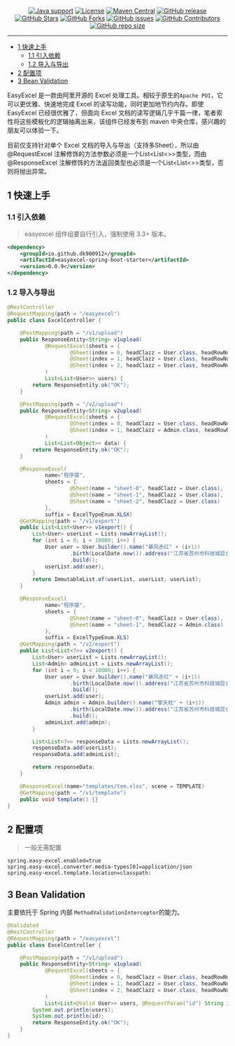 <p align="center">
<a href="https://openjdk.java.net/"><img src="https://img.shields.io/badge/Java-17+-green?logo=java&logoColor=white" alt="Java support"></a>
<a href="https://www.apache.org/licenses/LICENSE-2.0.html"><img src="https://img.shields.io/github/license/dk900912/easyexcel-spring-boot?color=4D7A97&logo=apache" alt="License"></a>
<a href="https://search.maven.org/search?q=a:easyexcel-spring-boot-starter"><img src="https://img.shields.io/maven-central/v/io.github.dk900912/easyexcel-spring-boot-starter?logo=apache-maven" alt="Maven Central"></a>
<a href="https://github.com/dk900912/easyexcel-spring-boot/releases"><img src="https://img.shields.io/github/release/dk900912/easyexcel-spring-boot.svg" alt="GitHub release"></a>
<a href="https://github.com/dk900912/easyexcel-spring-boot/stargazers"><img src="https://img.shields.io/github/stars/dk900912/easyexcel-spring-boot" alt="GitHub Stars"></a>
<a href="https://github.com/dk900912/easyexcel-spring-boot/fork"><img src="https://img.shields.io/github/forks/dk900912/easyexcel-spring-boot" alt="GitHub Forks"></a>
<a href="https://github.com/dk900912/easyexcel-spring-boot/issues"><img src="https://img.shields.io/github/issues/dk900912/easyexcel-spring-boot" alt="GitHub issues"></a>
<a href="https://github.com/dk900912/easyexcel-spring-boot/graphs/contributors"><img src="https://img.shields.io/github/contributors/dk900912/easyexcel-spring-boot" alt="GitHub Contributors"></a>
<a href="https://github.com/dk900912/easyexcel-spring-boot"><img src="https://img.shields.io/github/repo-size/dk900912/easyexcel-spring-boot" alt="GitHub repo size"></a>
</p>

---

<!-- TOC -->
  * [1 快速上手](#1-快速上手)
    * [1.1 引入依赖](#11-引入依赖)
    * [1.2 导入与导出](#12-导入与导出)
  * [2 配置项](#2-配置项)
  * [3 Bean Validation](#3-bean-validation)
<!-- TOC -->

EasyExcel 是一款由阿里开源的 Excel 处理工具。相较于原生的`Apache POI`，它可以更优雅、快速地完成 Excel 的读写功能，同时更加地节约内存。即使 EasyExcel 已经很优雅了，但面向 Excel 文档的读写逻辑几乎千篇一律，笔者索性将这些模板化的逻辑抽离出来，该组件已经发布到 maven 中央仓库，感兴趣的朋友可以体验一下。

目前仅支持针对单个 Excel 文档的导入与导出（支持多Sheet），所以由 @RequestExcel 注解修饰的方法参数必须是一个List<List<>>类型，而由 @ResponseExcel 注解修饰的方法返回类型也必须是一个List<List<>>类型，否则将抛出异常。

## 1 快速上手
### 1.1 引入依赖
> easyexcel 组件组要自行引入，强制使用 3.3+ 版本。
```xml
<dependency>
	<groupId>io.github.dk900912</groupId>
	<artifactId>easyexcel-spring-boot-starter</artifactId>
	<version>0.0.9</version>
</dependency>
```
### 1.2 导入与导出
```java
@RestController
@RequestMapping(path = "/easyexcel")
public class ExcelController {

    @PostMapping(path = "/v1/upload")
    public ResponseEntity<String> v1upload(
            @RequestExcel(sheets = {
                    @Sheet(index = 0, headClazz = User.class, headRowNumber = 1),
                    @Sheet(index = 1, headClazz = User.class, headRowNumber = 1),
                    @Sheet(index = 2, headClazz = User.class, headRowNumber = 1)}
            )
            List<List<User>> users) {
        return ResponseEntity.ok("OK");
    }

    @PostMapping(path = "/v2/upload")
    public ResponseEntity<String> v2upload(
            @RequestExcel(sheets = {
                    @Sheet(index = 0, headClazz = User.class, headRowNumber = 1),
                    @Sheet(index = 1, headClazz = Admin.class, headRowNumber = 1)}
            )
            List<List<Object>> data) {
        return ResponseEntity.ok("OK");
    }

    @ResponseExcel(
            name="程序猿",
            sheets = {
                    @Sheet(name = "sheet-0", headClazz = User.class),
                    @Sheet(name = "sheet-1", headClazz = User.class),
                    @Sheet(name = "sheet-2", headClazz = User.class)
            },
            suffix = ExcelTypeEnum.XLSX)
    @GetMapping(path = "/v1/export")
    public List<List<User>> v1export() {
        List<User> userList = Lists.newArrayList();
        for (int i = 0; i < 10000; i++) {
            User user = User.builder().name("暴风赤红" + (i+1))
                    .birth(LocalDate.now()).address("江苏省苏州市科技城昆仑山路58号").sex(Sex.MALE)
                    .build();
            userList.add(user);
        }
        return ImmutableList.of(userList, userList, userList);
    }

    @ResponseExcel(
            name="程序猿",
            sheets = {
                    @Sheet(name = "sheet-0", headClazz = User.class),
                    @Sheet(name = "sheet-1", headClazz = Admin.class)
            },
            suffix = ExcelTypeEnum.XLS)
    @GetMapping(path = "/v2/export")
    public List<List<?>> v2export() {
        List<User> userList = Lists.newArrayList();
        List<Admin> adminList = Lists.newArrayList();
        for (int i = 0; i < 10000; i++) {
            User user = User.builder().name("暴风赤红" + (i+1))
                    .birth(LocalDate.now()).address("江苏省苏州市科技城昆仑山路58号").sex(Sex.MALE)
                    .build();
            userList.add(user);
            Admin admin = Admin.builder().name("擎天柱" + (i+1))
                    .birth(LocalDate.now()).address("江苏省苏州市科技城昆仑山路68号").sex(Sex.MALE)
                    .build();
            adminList.add(admin);
        }

        List<List<?>> responseData = Lists.newArrayList();
        responseData.add(userList);
        responseData.add(adminList);

        return responseData;
    }

    @ResponseExcel(name="templates/tem.xlsx", scene = TEMPLATE)
    @GetMapping(path = "/v1/template")
    public void template() {}
}
```
## 2 配置项
> 一般无需配置
```
spring.easy-excel.enabled=true
spring.easy-excel.converter.media-types[0]=application/json
spring.easy-excel.template.location=classpath:
```
## 3 Bean Validation

主要依托于 Spring 内部 `MethodValidationInterceptor`的能力。

```java
@Validated
@RestController
@RequestMapping(path = "/easyexcel")
public class ExcelController {

    @PostMapping(path = "/v1/upload")
    public ResponseEntity<String> v1upload(
            @RequestExcel(sheets = {
                    @Sheet(index = 0, headClazz = User.class, headRowNumber = 1),
                    @Sheet(index = 1, headClazz = User.class, headRowNumber = 1),
                    @Sheet(index = 2, headClazz = User.class, headRowNumber = 1)}
            )
            List<List<@Valid User>> users, @RequestParam("id") String id) {
        System.out.println(users);
        System.out.println(id);
        return ResponseEntity.ok("OK");
    }
}
```